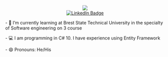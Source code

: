 ### 

        
<div id="header" align="center">
  <img src="https://media.tenor.com/GfSX-u7VGM4AAAAC/coding.gif"/>
</div>
<div id="badges" align="center">
  <a href="https://t.me/XKyPaToPx">
    <img src="https://img.shields.io/badge/Telegram-blue?style=for-the-badge&logo=telegram&logoColor=white" alt="LinkedIn Badge"/>
  </a>
  
</div>
 <p>- 🌱 I’m currently learning at Brest State Technical University in the specialty of Software engineering on 3 course</p>
 <P>- 💻 I am programming in C# 10. I have experience using Entity Framework</p>
- 😄 Pronouns: He/His
    



<!--
**xKyPaToPx/xKyPaToPx** is a ✨ _special_ ✨ repository because its `README.md` (this file) appears on your GitHub profile.

Here are some ideas to get you started:


        


    


- 🌱 I’m currently learning at Brest State Technical University
- 😄 Pronouns: He/His

